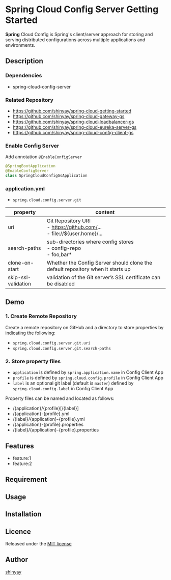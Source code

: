 # Spring Cloud Config Server Getting Started

**Spring** Cloud Config is Spring's client/server approach for storing and serving distributed configurations across multiple applications and environments.

## Description
### Dependencies
- spring-cloud-config-server

### Related Repository

- https://github.com/shinyay/spring-cloud-getting-started
- https://github.com/shinyay/spring-cloud-gateway-gs
- https://github.com/shinyay/spring-cloud-loadbalancer-gs
- https://github.com/shinyay/spring-cloud-eureka-server-gs
- https://github.com/shinyay/spring-cloud-config-client-gs

### Enable Config Server
Add annotation `@EnableConfigServer`

```kotlin
@SpringBootApplication
@EnableConfigServer
class SpringCloudConfigGsApplication
```

### application.yml

- `spring.cloud.config.server.git`

|property|content|
|--------|-------|
|uri|Git Repository URI <br> - https://github.com/... <br> - file://${user.home}/...|
|search-paths|sub-directories where config stores <br> - config-repo <br> - foo,bar*|
|clone-on-start|Whether the Config Server should clone the default repository when it starts up|
|skip-ssl-validation|validation of the Git server’s SSL certificate can be disabled|

## Demo
### 1. Create Remote Repository
Create a remote repository on GitHub and a directory to store properties by indicating the following:

- `spring.cloud.config.server.git.uri`
- `spring.cloud.config.server.git.search-paths`

### 2. Store property files

- `application` is defined by `spring.application.name` in Config Client App
- `profile` is defined by `spring.cloud.config.profile` in Config Client App
- `label` is an optional git label (default is `master`) defined by `spring.cloud.config.label` in Config Client App

Property files can be named and located as follows:
- /{application}/{profile}[/{label}]
- /{application}-{profile}.yml
- /{label}/{application}-{profile}.yml
- /{application}-{profile}.properties
- /{label}/{application}-{profile}.properties

## Features

- feature:1
- feature:2

## Requirement

## Usage

## Installation

## Licence

Released under the [MIT license](https://gist.githubusercontent.com/shinyay/56e54ee4c0e22db8211e05e70a63247e/raw/34c6fdd50d54aa8e23560c296424aeb61599aa71/LICENSE)

## Author

[shinyay](https://github.com/shinyay)
